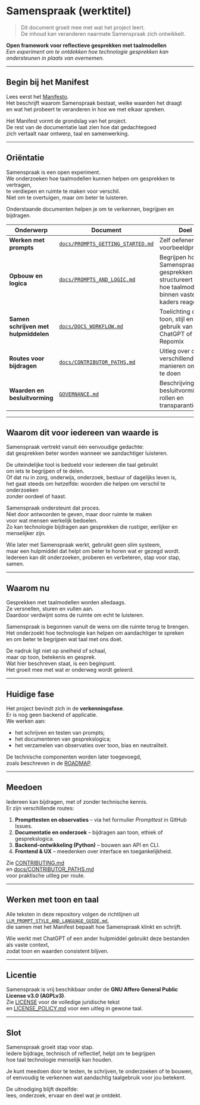 # Samenspraak (werktitel)

> Dit document groeit mee met wat het project leert.  
> De inhoud kan veranderen naarmate Samenspraak zich ontwikkelt.

**Open framework voor reflectieve gesprekken met taalmodellen**  
*Een experiment om te ontdekken hoe technologie gesprekken kan ondersteunen in plaats van overnemen.*

---

## Begin bij het Manifest

Lees eerst het [Manifesto](MANIFESTO.md).  
Het beschrijft waarom Samenspraak bestaat, welke waarden het draagt  
en wat het probeert te veranderen in hoe we met elkaar spreken.

Het Manifest vormt de grondslag van het project.  
De rest van de documentatie laat zien hoe dat gedachtegoed  
zich vertaalt naar ontwerp, taal en samenwerking.

---

## Oriëntatie

Samenspraak is een open experiment.  
We onderzoeken hoe taalmodellen kunnen helpen om gesprekken te vertragen,  
te verdiepen en ruimte te maken voor verschil.  
Niet om te overtuigen, maar om beter te luisteren.

Onderstaande documenten helpen je om te verkennen, begrijpen en bijdragen.

| Onderwerp | Document | Doel |
|------------|-----------|------|
| **Werken met prompts** | [`docs/PROMPTS_GETTING_STARTED.md`](docs/PROMPTS_GETTING_STARTED.md) | Zelf oefenen met voorbeeldprompts |
| **Opbouw en logica** | [`docs/PROMPTS_AND_LOGIC.md`](docs/PROMPTS_AND_LOGIC.md) | Begrijpen hoe Samenspraak gesprekken structureert en hoe taalmodellen binnen vaste kaders reageren |
| **Samen schrijven met hulpmiddelen** | [`docs/DOCS_WORKFLOW.md`](docs/DOCS_WORKFLOW.md) | Toelichting op toon, stijl en gebruik van ChatGPT of Repomix |
| **Routes voor bijdragen** | [`docs/CONTRIBUTOR_PATHS.md`](docs/CONTRIBUTOR_PATHS.md) | Uitleg over de verschillende manieren om mee te doen |
| **Waarden en besluitvorming** | [`GOVERNANCE.md`](GOVERNANCE.md) | Beschrijving van besluitvorming, rollen en transparantie |

---

## Waarom dit voor iedereen van waarde is

Samenspraak vertrekt vanuit één eenvoudige gedachte:  
dat gesprekken beter worden wanneer we aandachtiger luisteren.  

De uiteindelijke tool is bedoeld voor iedereen die taal gebruikt  
om iets te begrijpen of te delen.  
Of dat nu in zorg, onderwijs, onderzoek, bestuur of dagelijks leven is,  
het gaat steeds om hetzelfde: woorden die helpen om verschil te onderzoeken  
zonder oordeel of haast.

Samenspraak ondersteunt dat proces.  
Niet door antwoorden te geven, maar door ruimte te maken  
voor wat mensen werkelijk bedoelen.  
Zo kan technologie bijdragen aan gesprekken die rustiger, eerlijker en menselijker zijn.

Wie later met Samenspraak werkt, gebruikt geen slim systeem,  
maar een hulpmiddel dat helpt om beter te horen wat er gezegd wordt.  
Iedereen kan dit onderzoeken, proberen en verbeteren, stap voor stap, samen.

---

## Waarom nu

Gesprekken met taalmodellen worden alledaags.  
Ze versnellen, sturen en vullen aan.  
Daardoor verdwijnt soms de ruimte om echt te luisteren.

Samenspraak is begonnen vanuit de wens om die ruimte terug te brengen.  
Het onderzoekt hoe technologie kan helpen om aandachtiger te spreken  
en om beter te begrijpen wat taal met ons doet.

De nadruk ligt niet op snelheid of schaal,  
maar op toon, betekenis en gesprek.  
Wat hier beschreven staat, is een beginpunt.  
Het groeit mee met wat er onderweg wordt geleerd.

---

## Huidige fase

Het project bevindt zich in de **verkenningsfase**.  
Er is nog geen backend of applicatie.  
We werken aan:

- het schrijven en testen van prompts;  
- het documenteren van gesprekslogica;  
- het verzamelen van observaties over toon, bias en neutraliteit.

De technische componenten worden later toegevoegd,  
zoals beschreven in de [ROADMAP](ROADMAP.md).

---

## Meedoen

Iedereen kan bijdragen, met of zonder technische kennis.  
Er zijn verschillende routes:

1. **Prompttesten en observaties** – via het formulier *Prompttest* in GitHub Issues.  
2. **Documentatie en onderzoek** – bijdragen aan toon, ethiek of gesprekslogica.  
3. **Backend-ontwikkeling (Python)** – bouwen aan API en CLI.  
4. **Frontend & UX** – meedenken over interface en toegankelijkheid.

Zie [CONTRIBUTING.md](CONTRIBUTING.md)  
en [docs/CONTRIBUTOR_PATHS.md](docs/CONTRIBUTOR_PATHS.md)  
voor praktische uitleg per route.

---

## Werken met toon en taal

Alle teksten in deze repository volgen de richtlijnen uit  
[`LLM_PROMPT_STYLE_AND_LANGUAGE_GUIDE.md`](LLM_PROMPT_STYLE_AND_LANGUAGE_GUIDE.md),  
die samen met het Manifest bepaalt hoe Samenspraak klinkt en schrijft.  

Wie werkt met ChatGPT of een ander hulpmiddel gebruikt deze bestanden als vaste context,  
zodat toon en waarden consistent blijven.

---

## Licentie

Samenspraak is vrij beschikbaar onder de **GNU Affero General Public License v3.0 (AGPLv3)**.  
Zie [LICENSE](LICENSE) voor de volledige juridische tekst  
en [LICENSE_POLICY.md](LICENSE_POLICY.md) voor een uitleg in gewone taal.

---

## Slot

Samenspraak groeit stap voor stap.  
Iedere bijdrage, technisch of reflectief, helpt om te begrijpen  
hoe taal technologie menselijk kan houden.  

Je kunt meedoen door te testen, te schrijven, te onderzoeken of te bouwen,  
of eenvoudig te verkennen wat aandachtig taalgebruik voor jou betekent.  

De uitnodiging blijft dezelfde:  
lees, onderzoek, ervaar en deel wat je ontdekt.

